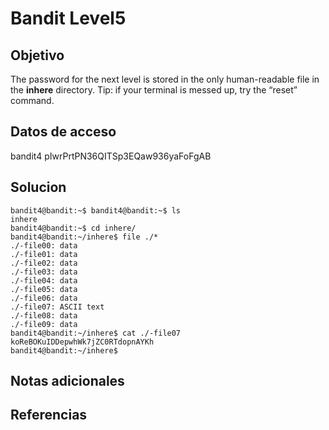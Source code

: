 # Bandit Level5

## Objetivo
The password for the next level is stored in the only human-readable file in the **inhere** directory. Tip: if your terminal is messed up, try the “reset” command.

## Datos de acceso
bandit4
pIwrPrtPN36QITSp3EQaw936yaFoFgAB

## Solucion
```
bandit4@bandit:~$ bandit4@bandit:~$ ls
inhere
bandit4@bandit:~$ cd inhere/
bandit4@bandit:~/inhere$ file ./*
./-file00: data
./-file01: data
./-file02: data
./-file03: data
./-file04: data
./-file05: data
./-file06: data
./-file07: ASCII text
./-file08: data
./-file09: data
bandit4@bandit:~/inhere$ cat ./-file07
koReBOKuIDDepwhWk7jZC0RTdopnAYKh
bandit4@bandit:~/inhere$  

```
## Notas adicionales

## Referencias